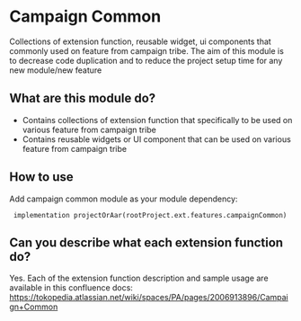 # Campaign Common

Collections of extension function, reusable widget, ui components that commonly used on feature from campaign tribe. The aim of this module is to decrease code duplication and to reduce the project setup time for any new module/new feature

## What are this module do?
- Contains collections of extension function that specifically to be used on various feature from campaign tribe
- Contains reusable widgets or UI component that can be used on various feature from campaign tribe

## How to use

Add campaign common module as your module dependency:
```
 implementation projectOrAar(rootProject.ext.features.campaignCommon)
```

## Can you describe what each extension function do?
Yes. Each of the extension function description and sample usage are available in this confluence docs:
https://tokopedia.atlassian.net/wiki/spaces/PA/pages/2006913896/Campaign+Common

